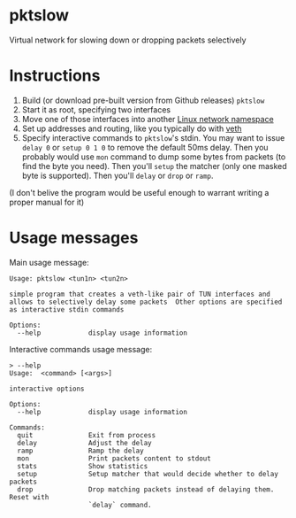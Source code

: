 # pktslow
Virtual network for slowing down or dropping packets selectively

# Instructions

1. Build (or download pre-built version from Github releases) `pktslow`
2. Start it as root, specifying two interfaces
3. Move one of those interfaces into another [Linux network namespace](https://man7.org/linux/man-pages/man8/ip-netns.8.html)
4. Set up addresses and routing, like you typically do with [veth](https://man7.org/linux/man-pages/man4/veth.4.html)
5. Specify interactive commands to `pktslow`'s stdin. You may want to issue `delay 0` or `setup 0 1 0` to remove the default 50ms delay. Then you probably would use `mon` command to dump some bytes from packets (to find the byte you need). Then you'll `setup` the matcher (only one masked byte is supported). Then you'll `delay` or `drop` or `ramp`.

(I don't belive the program would be useful enough to warrant writing a proper manual for it)

# Usage messages

Main usage message:

```
Usage: pktslow <tun1n> <tun2n>

simple program that creates a veth-like pair of TUN interfaces and allows to selectively delay some packets  Other options are specified as interactive stdin commands

Options:
  --help            display usage information
```

Interactive commands usage message:

```
> --help
Usage:  <command> [<args>]

interactive options

Options:
  --help            display usage information

Commands:
  quit              Exit from process
  delay             Adjust the delay
  ramp              Ramp the delay
  mon               Print packets content to stdout
  stats             Show statistics
  setup             Setup matcher that would decide whether to delay packets
  drop              Drop matching packets instead of delaying them. Reset with
                    `delay` command.
```

